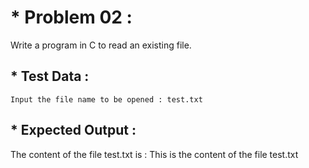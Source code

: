 # * Problem 02 :

Write a program in C to read an existing file.

## * Test Data :

    Input the file name to be opened : test.txt

## * Expected Output :
 
The content of the file test.txt is  : 
    This is the content of the file test.txt